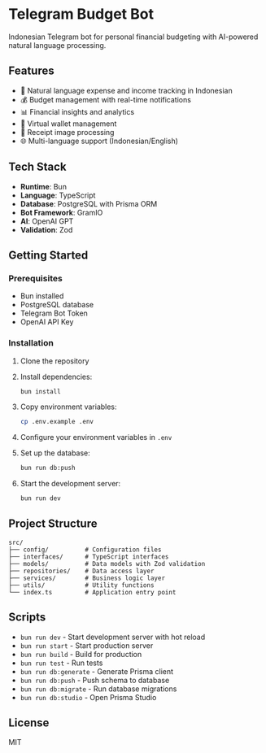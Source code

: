 # Telegram Budget Bot

Indonesian Telegram bot for personal financial budgeting with AI-powered natural language processing.

## Features

- 🤖 Natural language expense and income tracking in Indonesian
- 💰 Budget management with real-time notifications
- 📊 Financial insights and analytics
- 🏦 Virtual wallet management
- 📸 Receipt image processing
- 🌐 Multi-language support (Indonesian/English)

## Tech Stack

- **Runtime**: Bun
- **Language**: TypeScript
- **Database**: PostgreSQL with Prisma ORM
- **Bot Framework**: GramIO
- **AI**: OpenAI GPT
- **Validation**: Zod

## Getting Started

### Prerequisites

- Bun installed
- PostgreSQL database
- Telegram Bot Token
- OpenAI API Key

### Installation

1. Clone the repository
2. Install dependencies:
   ```bash
   bun install
   ```

3. Copy environment variables:
   ```bash
   cp .env.example .env
   ```

4. Configure your environment variables in `.env`

5. Set up the database:
   ```bash
   bun run db:push
   ```

6. Start the development server:
   ```bash
   bun run dev
   ```

## Project Structure

```
src/
├── config/          # Configuration files
├── interfaces/      # TypeScript interfaces
├── models/          # Data models with Zod validation
├── repositories/    # Data access layer
├── services/        # Business logic layer
├── utils/           # Utility functions
└── index.ts         # Application entry point
```

## Scripts

- `bun run dev` - Start development server with hot reload
- `bun run start` - Start production server
- `bun run build` - Build for production
- `bun run test` - Run tests
- `bun run db:generate` - Generate Prisma client
- `bun run db:push` - Push schema to database
- `bun run db:migrate` - Run database migrations
- `bun run db:studio` - Open Prisma Studio

## License

MIT